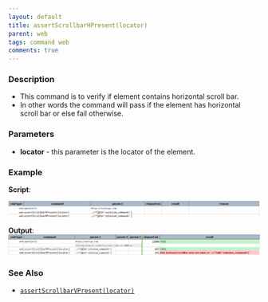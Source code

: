 ```yaml
---
layout: default
title: assertScrollbarHPresent(locator)
parent: web
tags: command web
comments: true
---
```


### Description

- This command is to verify if element contains horizontal scroll bar.
- In other words the command will pass if the element has horizontal scroll bar or else fail otherwise.

### Parameters

- **locator** - this parameter is the locator of the element.

### Example

**Script**:<br/>
      
![](image/assertScrollbarHPresent_01.png)

**Output**:<br/>
![](image/assertScrollbarHPresent_02.png)

### See Also

- [`assertScrollbarVPresent(locator)`](assertScrollbarVPresent(locator).html)